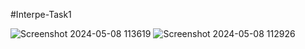 #Interpe-Task1


![Screenshot 2024-05-08 113619](https://github.com/ashwinibhatM19/calculator/assets/169176330/5e049372-7ed3-4092-b43b-436415655d4d)
![Screenshot 2024-05-08 112926](https://github.com/ashwinibhatM19/calculator/assets/169176330/b7507357-70ab-44ae-a81d-01842c47e7a1)


